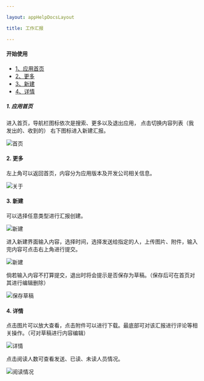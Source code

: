 ```yaml
---

layout: appHelpDocsLayout

title: 工作汇报

---
```


#### 开始使用 

* [1、应用首页](#home)
* [2、更多](#more)
* [3、新建](#add)
* [4、详情](#detail)

##### 1. 应用首页 <span id="home"> </span>
进入首页，导航栏图标依次是搜索、更多以及退出应用，
点击切换内容列表（我发出的、收到的）
右下图标进入新建汇报。
<p></p>

![首页](./img/workreport/home.jpg)

#### 2. 更多 <span id="more"> </span>
左上角可以返回首页，内容分为应用版本及开发公司相关信息。

![关于](./img/workreport/about.jpg)

#### 3. 新建 <span id="add"> </span>
可以选择任意类型进行汇报创建。

![新建](./img/workreport/add1.jpg)

<p></p>
进入新建界面输入内容，选择时间，选择发送给指定的人，上传图片、附件，输入完内容可点击右上角进行提交。
<p></p>

![新建](./img/workreport/add2.jpg)

<p></p>
倘若输入内容不打算提交，退出时将会提示是否保存为草稿。（保存后可在首页对其进行编辑删除）
<p></p>

![保存草稿](./img/workreport/add3.jpg)

#### 4. 详情 <span id="detail"> </span>
点击图片可以放大查看，点击附件可以进行下载。最底部可对该汇报进行评论等相关操作。（可对草稿进行内容编辑）

![详情](./img/workreport/detail.jpg)

点击阅读人数可查看发送、已读、未读人员情况。
<p></p>

![阅读情况](./img/workreport/detail1.jpg)
